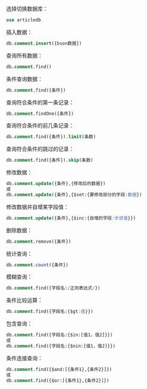 选择切换数据库：

```sql
use articledb 
```

插入数据：

```sql
db.comment.insert({bson数据}) 
```

查询所有数据：

```sql
db.comment.find()
```

条件查询数据：

```sql
db.comment.find({条件}) 
```

查询符合条件的第一条记录：

```sql
db.comment.findOne({条件}) 
```

查询符合条件的前几条记录：

```sql
db.comment.find({条件}).limit(条数)
```

查询符合条件的跳过的记录：

```sql
db.comment.find({条件}).skip(条数) 
```

修改数据：

```sql
db.comment.update({条件},{修改后的数据}) 
或
db.comment.update({条件},{$set:{要修改部分的字段:数据}) 
```

修改数据并自增某字段值：

```sql
db.comment.update({条件},{$inc:{自增的字段:步进值}}) 
```

删除数据：

```sql
db.comment.remove({条件}) 
```

统计查询：

```sql
db.comment.count({条件}) 
```

模糊查询：

```sql
db.comment.find({字段名:/正则表达式/}) 
```

条件比较运算：

```sql
db.comment.find({字段名:{$gt:值}}) 
```

包含查询：

```sql
db.comment.find({字段名:{$in:[值1，值2]}})
或
db.comment.find({字段名:{$nin:[值1，值2]}}) 
```

条件连接查询：

```sql
db.comment.find({$and:[{条件1},{条件2}]})
或
db.comment.find({$or:[{条件1},{条件2}]})
```

